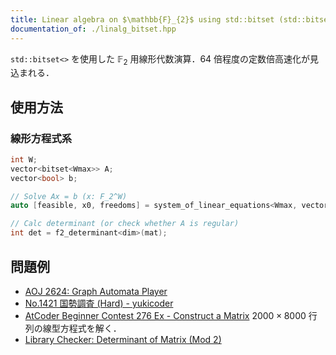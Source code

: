 ```yaml
---
title: Linear algebra on $\mathbb{F}_{2}$ using std::bitset (std::bitset を使用した $\mathbb{F}_{2}$ 線形代数)
documentation_of: ./linalg_bitset.hpp
---
```


`std::bitset<>` を使用した $\mathbb{F}_{2}$ 用線形代数演算．64 倍程度の定数倍高速化が見込まれる．

## 使用方法

### 線形方程式系

```cpp
int W;
vector<bitset<Wmax>> A;
vector<bool> b;

// Solve Ax = b (x: F_2^W)
auto [feasible, x0, freedoms] = system_of_linear_equations<Wmax, vector<bool>>(A, b, W);

// Calc determinant (or check whether A is regular)
int det = f2_determinant<dim>(mat);
```

## 問題例

- [AOJ 2624: Graph Automata Player](https://judge.u-aizu.ac.jp/onlinejudge/description.jsp?id=2624)
- [No.1421 国勢調査 (Hard) - yukicoder](https://yukicoder.me/problems/no/1421)
- [AtCoder Beginner Contest 276 Ex - Construct a Matrix](https://atcoder.jp/contests/abc276/tasks/abc276_h) $2000 \times 8000$ 行列の線型方程式を解く．
- [Library Checker: Determinant of Matrix (Mod 2)](https://judge.yosupo.jp/problem/matrix_det_mod_2)
